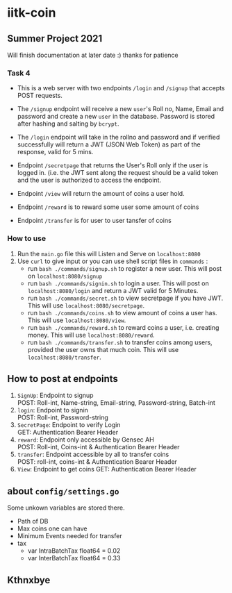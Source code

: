 # iitk-coin
**Summer Project 2021**
---

Will finish documentation at later date :) thanks for patience 

### Task 4

- This is a web server with two endpoints `/login` and `/signup` that accepts POST requests.

- The `/signup` endpoint will receive a new `user`'s Roll no, Name, Email and password and create a new `user` in the database. Password is stored after hashing and salting by `bcrypt`. 

- The `/login` endpoint will take in the rollno and password and if verified successfully will return a JWT (JSON Web Token) as part of the response, valid for 5 mins. 

- Endpoint `/secretpage` that returns the User's Roll only if the user is logged in. (i.e. the JWT sent along the request should be a valid token and the user is authorized to access the endpoint. 

- Endpoint `/view` will return the amount of coins a user hold.

- Endpoint `/reward` is to reward some user some amount of coins

- Endpoint `/transfer` is for user to user tansfer of coins 

### How to use


1. Run the `main.go` file this will Listen and Serve on `localhost:8080`
2. Use `curl` to give input or you can use shell script files in `commands` :
   - run `bash ./commands/signup.sh` to register a new user. This will post on `localhost:8080/signup`
   - run `bash ./commands/signin.sh` to login a user.  This will post on `localhost:8080/login` and return a JWT valid for 5 Minutes.
   - run `bash ./commands/secret.sh` to view secretpage if you have JWT.  This will use `localhost:8080/secretpage`.
   - run `bash ./commands/coins.sh` to view amount of coins a user has.  This will use `localhost:8080/view`.
   - run `bash ./commands/reward.sh` to reward coins a user, i.e. creating money.  This will use `localhost:8080/reward`.
   - run `bash ./commands/transfer.sh` to transfer coins among users, provided the user owns that much coin.  This will use `localhost:8080/transfer`.

## How to post at endpoints
1. `SignUp`: Endpoint to signup  
    POST: Roll-int, Name-string,	Email-string, Password-string, Batch-int
2. `login`:  Endpoint to signin  
   POST: Roll-int, Password-string
3. `SecretPage`: Endpoint to verify Login  
   GET: Authentication Bearer Header
4. `reward`: Endpoint only accessible by Gensec AH  
   POST: Roll-int, Coins-int & Authentication Bearer Header
5. `transfer`: Endpoint accessible by all to transfer coins  
   POST: roll-int, coins-int & Authentication Bearer Header
6. `View`: Endpoint to get coins
   GET: Authentication Bearer Header

## about `config/settings.go`
   Some unkown variables are stored there.  
   
   - Path of DB
   - Max coins one can have
   - Minimum Events needed for transfer
   - tax
      - var IntraBatchTax float64 = 0.02
      - var InterBatchTax float64 = 0.33


Kthnxbye
---
